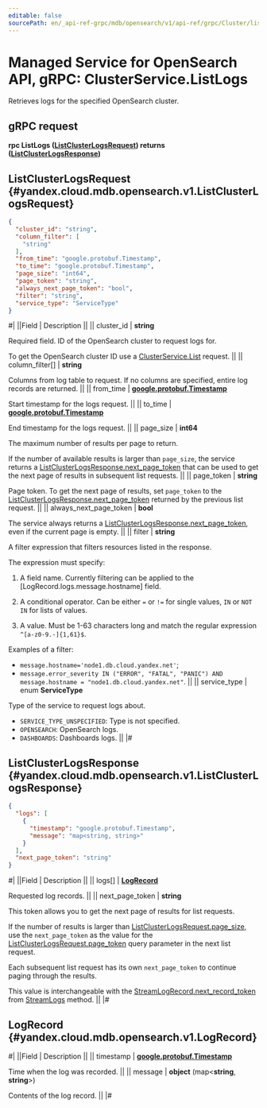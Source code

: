 ```yaml
---
editable: false
sourcePath: en/_api-ref-grpc/mdb/opensearch/v1/api-ref/grpc/Cluster/listLogs.md
---
```


# Managed Service for OpenSearch API, gRPC: ClusterService.ListLogs

Retrieves logs for the specified OpenSearch cluster.

## gRPC request

**rpc ListLogs ([ListClusterLogsRequest](#yandex.cloud.mdb.opensearch.v1.ListClusterLogsRequest)) returns ([ListClusterLogsResponse](#yandex.cloud.mdb.opensearch.v1.ListClusterLogsResponse))**

## ListClusterLogsRequest {#yandex.cloud.mdb.opensearch.v1.ListClusterLogsRequest}

```json
{
  "cluster_id": "string",
  "column_filter": [
    "string"
  ],
  "from_time": "google.protobuf.Timestamp",
  "to_time": "google.protobuf.Timestamp",
  "page_size": "int64",
  "page_token": "string",
  "always_next_page_token": "bool",
  "filter": "string",
  "service_type": "ServiceType"
}
```

#|
||Field | Description ||
|| cluster_id | **string**

Required field. ID of the OpenSearch cluster to request logs for.

To get the OpenSearch cluster ID use a [ClusterService.List](/docs/managed-opensearch/api-ref/grpc/Cluster/list#List) request. ||
|| column_filter[] | **string**

Columns from log table to request.
If no columns are specified, entire log records are returned. ||
|| from_time | **[google.protobuf.Timestamp](https://developers.google.com/protocol-buffers/docs/reference/google.protobuf#timestamp)**

Start timestamp for the logs request. ||
|| to_time | **[google.protobuf.Timestamp](https://developers.google.com/protocol-buffers/docs/reference/google.protobuf#timestamp)**

End timestamp for the logs request. ||
|| page_size | **int64**

The maximum number of results per page to return.

If the number of available results is larger than `page_size`, the service returns a [ListClusterLogsResponse.next_page_token](#yandex.cloud.mdb.opensearch.v1.ListClusterLogsResponse)
that can be used to get the next page of results in subsequent list requests. ||
|| page_token | **string**

Page token. To get the next page of results, set `page_token` to the
[ListClusterLogsResponse.next_page_token](#yandex.cloud.mdb.opensearch.v1.ListClusterLogsResponse) returned by the previous list request. ||
|| always_next_page_token | **bool**

The service always returns a [ListClusterLogsResponse.next_page_token](#yandex.cloud.mdb.opensearch.v1.ListClusterLogsResponse), even if the current page is empty. ||
|| filter | **string**

A filter expression that filters resources listed in the response.

The expression must specify:

1. A field name. Currently filtering can be applied to the [LogRecord.logs.message.hostname] field.

2. A conditional operator. Can be either `=` or `!=` for single values, `IN` or `NOT IN` for lists of values.

3. A value. Must be 1-63 characters long and match the regular expression `^[a-z0-9.-]{1,61}$`.

Examples of a filter:
* `message.hostname='node1.db.cloud.yandex.net'`;
* `message.error_severity IN ("ERROR", "FATAL", "PANIC") AND message.hostname = "node1.db.cloud.yandex.net"`. ||
|| service_type | enum **ServiceType**

Type of the service to request logs about.

- `SERVICE_TYPE_UNSPECIFIED`: Type is not specified.
- `OPENSEARCH`: OpenSearch logs.
- `DASHBOARDS`: Dashboards logs. ||
|#

## ListClusterLogsResponse {#yandex.cloud.mdb.opensearch.v1.ListClusterLogsResponse}

```json
{
  "logs": [
    {
      "timestamp": "google.protobuf.Timestamp",
      "message": "map<string, string>"
    }
  ],
  "next_page_token": "string"
}
```

#|
||Field | Description ||
|| logs[] | **[LogRecord](#yandex.cloud.mdb.opensearch.v1.LogRecord)**

Requested log records. ||
|| next_page_token | **string**

This token allows you to get the next page of results for list requests.

If the number of results is larger than [ListClusterLogsRequest.page_size](#yandex.cloud.mdb.opensearch.v1.ListClusterLogsRequest), use the `next_page_token` as the value
for the [ListClusterLogsRequest.page_token](#yandex.cloud.mdb.opensearch.v1.ListClusterLogsRequest) query parameter in the next list request.

Each subsequent list request has its own `next_page_token` to continue paging through the results.

This value is interchangeable with the [StreamLogRecord.next_record_token](/docs/managed-opensearch/api-ref/grpc/Cluster/streamLogs#yandex.cloud.mdb.opensearch.v1.StreamLogRecord) from [StreamLogs](/docs/managed-opensearch/api-ref/grpc/Cluster/streamLogs#StreamLogs) method. ||
|#

## LogRecord {#yandex.cloud.mdb.opensearch.v1.LogRecord}

#|
||Field | Description ||
|| timestamp | **[google.protobuf.Timestamp](https://developers.google.com/protocol-buffers/docs/reference/google.protobuf#timestamp)**

Time when the log was recorded. ||
|| message | **object** (map<**string**, **string**>)

Contents of the log record. ||
|#